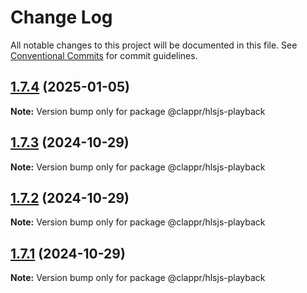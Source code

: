 # Change Log

All notable changes to this project will be documented in this file.
See [Conventional Commits](https://conventionalcommits.org) for commit guidelines.

## [1.7.4](https://github.com/clappr/hlsjs-playback/compare/@clappr/hlsjs-playback@1.7.3...@clappr/hlsjs-playback@1.7.4) (2025-01-05)

**Note:** Version bump only for package @clappr/hlsjs-playback





## [1.7.3](https://github.com/clappr/hlsjs-playback/compare/@clappr/hlsjs-playback@1.7.2...@clappr/hlsjs-playback@1.7.3) (2024-10-29)

**Note:** Version bump only for package @clappr/hlsjs-playback





## [1.7.2](https://github.com/clappr/hlsjs-playback/compare/@clappr/hlsjs-playback@1.7.1...@clappr/hlsjs-playback@1.7.2) (2024-10-29)

**Note:** Version bump only for package @clappr/hlsjs-playback





## [1.7.1](https://github.com/clappr/hlsjs-playback/compare/@clappr/hlsjs-playback@1.7.0...@clappr/hlsjs-playback@1.7.1) (2024-10-29)

**Note:** Version bump only for package @clappr/hlsjs-playback
